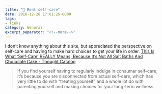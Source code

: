 ```yaml
---
title: "🔗 Real self-care"
date: 2018-12-28 17:01:26-0000
tags:
- links
category: General
excerpt_separator: "<!--more-->"
---
```


I don’t know anything about this site, but appreciated the perspective on self-care and having to make hard choices to get your life in order. [This Is What ‘Self-Care’ REALLY Means, Because It’s Not All Salt Baths And Chocolate Cake - Thought Catalog](https://thoughtcatalog.com/brianna-wiest/2017/11/this-is-what-self-care-really-means-because-its-not-all-salt-baths-and-chocolate-cake/)

> If you find yourself having to regularly indulge in consumer self-care, it’s because you are disconnected from actual self-care, which has very little to do with “treating yourself” and a whole lot do with parenting yourself and making choices for your long-term wellness.

<!--more-->